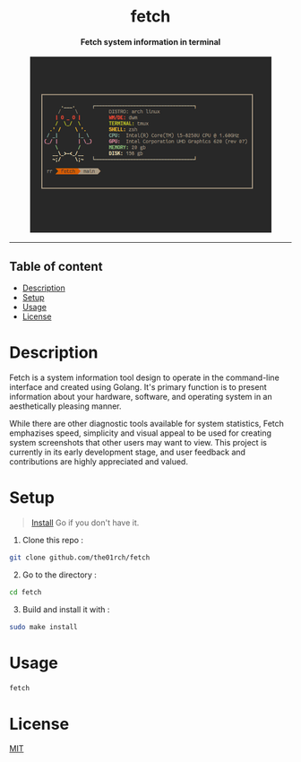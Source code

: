<h1 align="center">fetch</h1>
<h4 align="center">Fetch system information in terminal</h4>
<div align="center"><img alt="fetch" src="data/fetch.png"/></div>

---

## Table of content

- [Description](#description)
- [Setup](#setup)
- [Usage](#usage)
- [License](#license)

# Description

Fetch is a system information tool design to operate in the command-line interface and created using Golang.
It's primary function is to present information about your hardware, software, and operating system in an
aesthetically pleasing manner.

While there are other diagnostic tools available for system statistics, Fetch emphazises speed, simplicity
and visual appeal to be used for creating system screenshots that other users may want to view. This project
is currently in its early development stage, and user feedback and contributions are highly appreciated and valued.

# Setup
> [Install](https://go.dev/doc/install) Go if you don't have it.

1. Clone this repo :
```bash
git clone github.com/the01rch/fetch
```
2. Go to the directory :
```bash
cd fetch
```
3. Build and install it with :
```bash
sudo make install
 ```

# Usage

```bash
fetch
```

# License

[MIT](https://github.com/the01rch/fetch/blob/main/LICENSE.md)

